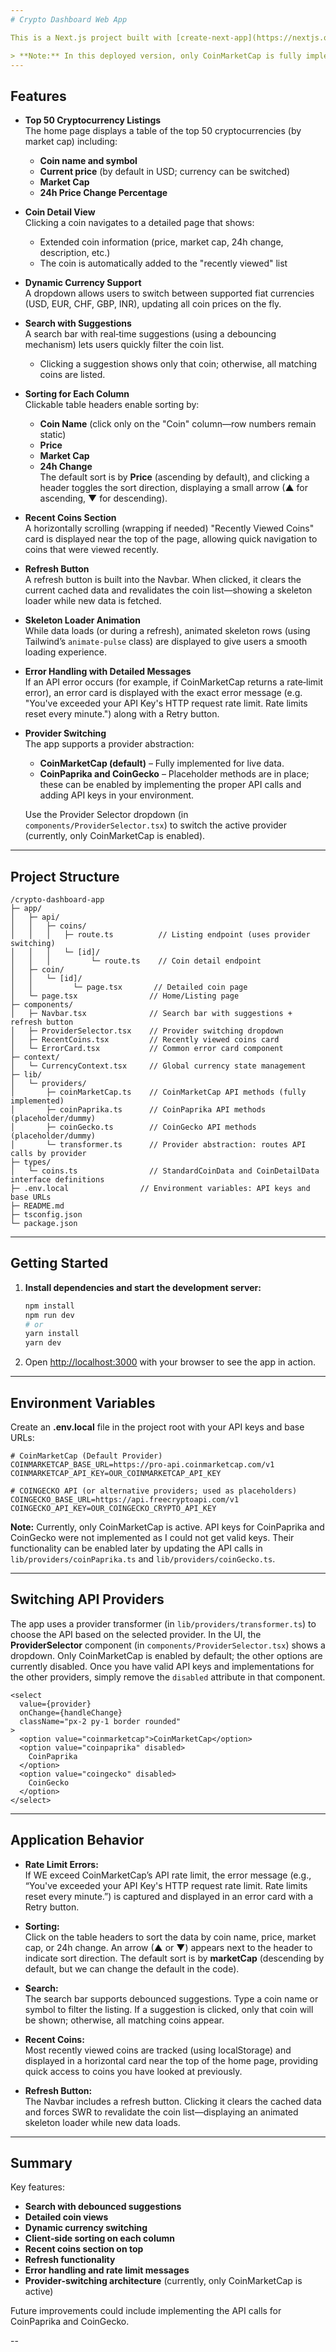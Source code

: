 ```yaml
---
# Crypto Dashboard Web App

This is a Next.js project built with [create-next-app](https://nextjs.org/docs/app/api-reference/cli/create-next-app), TypeScript, and Tailwind CSS. The app is a cryptocurrency dashboard that allows users to search and view detailed information about cryptocurrencies. It supports dynamic currency conversion and includes a provider‑switching architecture.

> **Note:** In this deployed version, only CoinMarketCap is fully implemented because I was unable to obtain API keys for CoinPaprika and CoinGecko. The other providers are available as placeholders in the code and can be enabled by providing the proper API keys and implementing the required API calls.
---
```


## Features

- **Top 50 Cryptocurrency Listings**  
  The home page displays a table of the top 50 cryptocurrencies (by market cap) including:

  - **Coin name and symbol**
  - **Current price** (by default in USD; currency can be switched)
  - **Market Cap**
  - **24h Price Change Percentage**

- **Coin Detail View**  
  Clicking a coin navigates to a detailed page that shows:

  - Extended coin information (price, market cap, 24h change, description, etc.)
  - The coin is automatically added to the "recently viewed" list

- **Dynamic Currency Support**  
  A dropdown allows users to switch between supported fiat currencies (USD, EUR, CHF, GBP, INR), updating all coin prices on the fly.

- **Search with Suggestions**  
  A search bar with real‑time suggestions (using a debouncing mechanism) lets users quickly filter the coin list.

  - Clicking a suggestion shows only that coin; otherwise, all matching coins are listed.

- **Sorting for Each Column**  
  Clickable table headers enable sorting by:

  - **Coin Name** (click only on the "Coin" column—row numbers remain static)
  - **Price**
  - **Market Cap**
  - **24h Change**  
    The default sort is by **Price** (ascending by default), and clicking a header toggles the sort direction, displaying a small arrow (▲ for ascending, ▼ for descending).

- **Recent Coins Section**  
  A horizontally scrolling (wrapping if needed) "Recently Viewed Coins" card is displayed near the top of the page, allowing quick navigation to coins that were viewed recently.

- **Refresh Button**  
  A refresh button is built into the Navbar. When clicked, it clears the current cached data and revalidates the coin list—showing a skeleton loader while new data is fetched.

- **Skeleton Loader Animation**  
  While data loads (or during a refresh), animated skeleton rows (using Tailwind’s `animate-pulse` class) are displayed to give users a smooth loading experience.

- **Error Handling with Detailed Messages**  
  If an API error occurs (for example, if CoinMarketCap returns a rate‑limit error), an error card is displayed with the exact error message (e.g. "You've exceeded your API Key's HTTP request rate limit. Rate limits reset every minute.") along with a Retry button.

- **Provider Switching**  
  The app supports a provider abstraction:

  - **CoinMarketCap (default)** – Fully implemented for live data.
  - **CoinPaprika and CoinGecko** – Placeholder methods are in place; these can be enabled by implementing the proper API calls and adding API keys in your environment.

  Use the Provider Selector dropdown (in `components/ProviderSelector.tsx`) to switch the active provider (currently, only CoinMarketCap is enabled).

---

## Project Structure

```
/crypto-dashboard-app
├─ app/
│   ├─ api/
│   │   ├─ coins/
│   │   │   ├─ route.ts          // Listing endpoint (uses provider switching)
│   │   │   └─ [id]/
│   │   │         └─ route.ts    // Coin detail endpoint
│   ├─ coin/
│   │   └─ [id]/
│   │         └─ page.tsx       // Detailed coin page
│   └─ page.tsx                // Home/Listing page
├─ components/
│   ├─ Navbar.tsx              // Search bar with suggestions + refresh button
│   ├─ ProviderSelector.tsx    // Provider switching dropdown
│   ├─ RecentCoins.tsx         // Recently viewed coins card
│   └─ ErrorCard.tsx           // Common error card component
├─ context/
│   └─ CurrencyContext.tsx     // Global currency state management
├─ lib/
│   └─ providers/
│       ├─ coinMarketCap.ts    // CoinMarketCap API methods (fully implemented)
│       ├─ coinPaprika.ts      // CoinPaprika API methods (placeholder/dummy)
│       ├─ coinGecko.ts        // CoinGecko API methods (placeholder/dummy)
│       └─ transformer.ts      // Provider abstraction: routes API calls by provider
├─ types/
│   └─ coins.ts                // StandardCoinData and CoinDetailData interface definitions
├─ .env.local                // Environment variables: API keys and base URLs
├─ README.md
├─ tsconfig.json
└─ package.json
```

---

## Getting Started

1. **Install dependencies and start the development server:**

   ```bash
   npm install
   npm run dev
   # or
   yarn install
   yarn dev
   ```

2. Open [http://localhost:3000](http://localhost:3000) with your browser to see the app in action.

---

## Environment Variables

Create an **.env.local** file in the project root with your API keys and base URLs:

```env
# CoinMarketCap (Default Provider)
COINMARKETCAP_BASE_URL=https://pro-api.coinmarketcap.com/v1
COINMARKETCAP_API_KEY=OUR_COINMARKETCAP_API_KEY

# COINGECKO API (or alternative providers; used as placeholders)
COINGECKO_BASE_URL=https://api.freecryptoapi.com/v1
COINGECKO_API_KEY=OUR_COINGECKO_CRYPTO_API_KEY
```

**Note:** Currently, only CoinMarketCap is active. API keys for CoinPaprika and CoinGecko were not implemented as I could not get valid keys. Their functionality can be enabled later by updating the API calls in `lib/providers/coinPaprika.ts` and `lib/providers/coinGecko.ts`.

---

## Switching API Providers

The app uses a provider transformer (in `lib/providers/transformer.ts`) to choose the API based on the selected provider. In the UI, the **ProviderSelector** component (in `components/ProviderSelector.tsx`) shows a dropdown. Only CoinMarketCap is enabled by default; the other options are currently disabled. Once you have valid API keys and implementations for the other providers, simply remove the `disabled` attribute in that component.

```tsx
<select
  value={provider}
  onChange={handleChange}
  className="px-2 py-1 border rounded"
>
  <option value="coinmarketcap">CoinMarketCap</option>
  <option value="coinpaprika" disabled>
    CoinPaprika
  </option>
  <option value="coingecko" disabled>
    CoinGecko
  </option>
</select>
```

---

## Application Behavior

- **Rate Limit Errors:**  
  If WE exceed CoinMarketCap’s API rate limit, the error message (e.g., “You've exceeded your API Key's HTTP request rate limit. Rate limits reset every minute.”) is captured and displayed in an error card with a Retry button.

- **Sorting:**  
  Click on the table headers to sort the data by coin name, price, market cap, or 24h change. An arrow (▲ or ▼) appears next to the header to indicate sort direction. The default sort is by **marketCap** (descending by default, but we can change the default in the code).

- **Search:**  
  The search bar supports debounced suggestions. Type a coin name or symbol to filter the listing. If a suggestion is clicked, only that coin will be shown; otherwise, all matching coins appear.

- **Recent Coins:**  
  Most recently viewed coins are tracked (using localStorage) and displayed in a horizontal card near the top of the home page, providing quick access to coins you have looked at previously.

- **Refresh Button:**  
  The Navbar includes a refresh button. Clicking it clears the cached data and forces SWR to revalidate the coin list—displaying an animated skeleton loader while new data loads.

---

## Summary

Key features:

- **Search with debounced suggestions**
- **Detailed coin views**
- **Dynamic currency switching**
- **Client‑side sorting on each column**
- **Recent coins section on top**
- **Refresh functionality**
- **Error handling and rate limit messages**
- **Provider‑switching architecture** (currently, only CoinMarketCap is active)

Future improvements could include implementing the API calls for CoinPaprika and CoinGecko.

--
